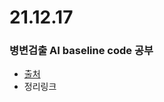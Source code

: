 # 21.12.17 
### 병변검출 AI baseline code 공부
- [출처](https://dacon.io/competitions/official/235855/codeshare/3725?page=1&dtype=recent)
- 정리링크
